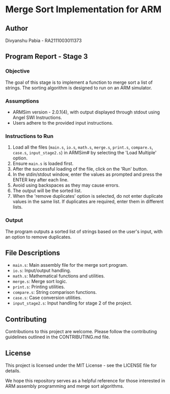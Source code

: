 # Merge Sort Implementation for ARM

## Author
Divyanshu Pabia - RA2111003011373

## Program Report - Stage 3

### Objective
The goal of this stage is to implement a function to merge sort a list of strings. The sorting algorithm is designed to run on an ARM simulator.

### Assumptions
- ARMSim version - 2.0.1(4), with output displayed through stdout using Angel SWI Instructions.
- Users adhere to the provided input instructions.

### Instructions to Run
1. Load all the files (`main.s`, `io.s`, `math.s`, `merge.s`, `print.s`, `compare.s`, `case.s`, `input_stage2.s`) in ARMSim# by selecting the 'Load Multiple' option.
2. Ensure `main.s` is loaded first.
3. After the successful loading of the file, click on the 'Run' button.
4. In the stdin/stdout window, enter the values as prompted and press the ENTER key after each line.
5. Avoid using backspaces as they may cause errors.
6. The output will be the sorted list.
7. When the 'remove duplicates' option is selected, do not enter duplicate values in the same list. If duplicates are required, enter them in different lists.

### Output
The program outputs a sorted list of strings based on the user's input, with an option to remove duplicates.

## File Descriptions
- `main.s`: Main assembly file for the merge sort program.
- `io.s`: Input/output handling.
- `math.s`: Mathematical functions and utilities.
- `merge.s`: Merge sort logic.
- `print.s`: Printing utilities.
- `compare.s`: String comparison functions.
- `case.s`: Case conversion utilities.
- `input_stage2.s`: Input handling for stage 2 of the project.

## Contributing
Contributions to this project are welcome. Please follow the contributing guidelines outlined in the CONTRIBUTING.md file.

## License
This project is licensed under the MIT License - see the LICENSE file for details.

We hope this repository serves as a helpful reference for those interested in ARM assembly programming and merge sort algorithms.
